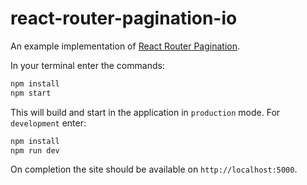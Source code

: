 # react-router-pagination-io

An example implementation of [React Router Pagination](https://github.com/sequencemedia/react-router-pagination).

In your terminal enter the commands:

```bash
npm install
npm start
```

This will build and start in the application in `production` mode. For `development` enter:

```bash
npm install
npm run dev
```

On completion the site should be available on `http://localhost:5000`.
